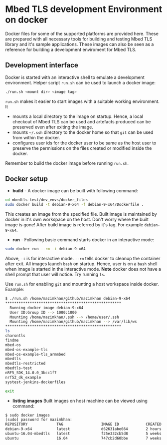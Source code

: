 # Mbed TLS development Environment on docker

Docker files for some of the supported platforms are provided here. These are prepared with all necessary tools for building and testing Mbed TLS library and it's sample applications. These images can also be seen as a reference for building a development enviroment for Mbed TLS.

## Development interface

Docker is started with an interactive shell to emulate a development environment. Helper script ```run.sh``` can be used to launch a docker image:
```sh
./run.sh <mount dir> <image tag>
```
```run.sh``` makes it easier to start images with a suitable working environment. It
- mounts a local directory to the image on startup. Hence, a local checkout of Mbed TLS can be used and artefacts produced can be preserved even after exiting the image. 
- mounts ```~/.ssh``` directory to the docker home so that ```git``` can be used from within the docker. 
- configures user ids for the docker user to be same as the host user to preserve the permissions on the files created or modified inside the docker.

Remember to build the docker image before running ```run.sh```.

## Docker setup
* **build** - 
A docker image can be built with following command:
```sh
cd mbedtls-test/dev_envs/docker_files
sudo docker build -t debian-9-x64 -f debian-9-x64/Dockerfile .
```
This creates an image from the specified file. Built image is maintained by docker in it's own workspace on the host. Don't worry where the built image is gone! After build image is referred by it's tag. For example ```debian-9-x64```.

* **run** -
Following basic command starts docker in an interactive mode:
```sh
sudo docker run --rm -i debian-9-x64
```
Above, ```-i``` is for interactive mode. ```--rm``` tells docker to cleanup the container after exit. All images launch ```bash``` on startup. Hence, user is on a ```bash``` shell when image is started in the interactive mode. **Note** docker does not have a shell prompt that user will notice. Try running ```ls```.

Use ```run.sh``` for enabling ```git``` and mounting a host workspace inside docker. Example:
```sh
$ ./run.sh /home/mazimkhan/github/mazimkhan debian-9-x64
****************************************************
  Running docker image debian-9-x64
  User ID:Group ID --> 1000:1000
  Mounting /home/mazimkhan/.ssh --> /home/user/.ssh
  Mounting /home/mazimkhan/github/mazimkhan --> /var/lib/ws
****************************************************
ls
charontls
findme
mbed-os
mbed-os-example-tls
mbed-os-example-tls_armmbed
mbedtls
mbedtls-restricted
mbedtls-test
nRF5_SDK_14.0.0_3bcc1f7
nrf52_dk_example
systest-jenkins-dockerfiles

exit
```

* **listing images**
Built images on host machine can be viewed using command:
```sh
$ sudo docker images
[sudo] password for mazimkhan: 
REPOSITORY             TAG                 IMAGE ID            CREATED             SIZE
debian-9-x64           latest              d62631abe664        2 hours ago         2.39GB
ubuntu-16.04-mbedtls   latest              f25e332cb5d8        5 weeks ago         4.04GB
ubuntu                 16.04               747cb2d60bbe        7 weeks ago         122MB
```
